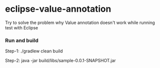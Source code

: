 # eclipse-value-annotation
Try to solve the problem why Value annotation doesn't work while running test with Eclipse


### Run and build
Step-1: 
./gradlew clean build

Step-2:
java -jar build/libs/sample-0.0.1-SNAPSHOT.jar
